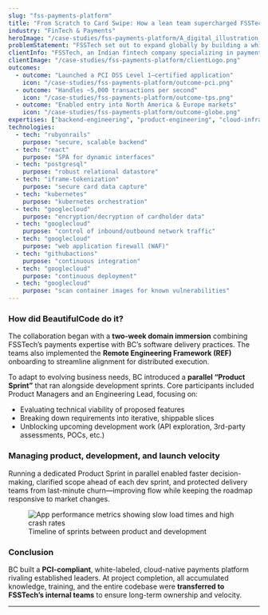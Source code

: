 ```yaml
---
slug: "fss-payments-platform"
title: "From Scratch to Card Swipe: How a lean team supercharged FSSTech’s global expansion"
industry: "FinTech & Payments"
heroImage: "/case-studies/fss-payments-platform/A_digital_illustration_represents_the_global_expan.png"
problemStatement: "FSSTech set out to expand globally by building a white-labeled, PCI-compliant payments platform for SMBs—aiming to compete with market leaders like Stripe and reposition themselves in the industry."
clientInfo: "FSSTech, an Indian fintech company specializing in payments solutions (ATM services and digital banking), estimated revenue ~$200M."
clientImage: "/case-studies/fss-payments-platform/clientLogo.png"
outcomes:
  - outcome: "Launched a PCI DSS Level 1–certified application"
    icon: "/case-studies/fss-payments-platform/outcome-pci.png"
  - outcome: "Handles ~5,000 transactions per second"
    icon: "/case-studies/fss-payments-platform/outcome-tps.png"
  - outcome: "Enabled entry into North America & Europe markets"
    icon: "/case-studies/fss-payments-platform/outcome-globe.png"
expertises: ["backend-engineering", "product-engineering", "cloud-infrastructure", "security-compliance"]
technologies:
  - tech: "rubyonrails"
    purpose: "secure, scalable backend"
  - tech: "react"
    purpose: "SPA for dynamic interfaces"
  - tech: "postgresql"
    purpose: "robust relational datastore"
  - tech: "iframe-tokenization"
    purpose: "secure card data capture"
  - tech: "kubernetes"
    purpose: "kubernetes orchestration"
  - tech: "googlecloud"
    purpose: "encryption/decryption of cardholder data"
  - tech: "googlecloud"
    purpose: "control of inbound/outbound network traffic"
  - tech: "googlecloud"
    purpose: "web application firewall (WAF)"
  - tech: "githubactions"
    purpose: "continuous integration"
  - tech: "googlecloud"
    purpose: "continuous deployment"
  - tech: "googlecloud"
    purpose: "scan container images for known vulnerabilities"
---
```




### How did BeautifulCode do it?

The collaboration began with a **two-week domain immersion** combining FSSTech’s payments expertise with BC’s software delivery practices. The teams also implemented the **Remote Engineering Framework (REF)** onboarding to streamline alignment for distributed execution. 

To adapt to evolving business needs, BC introduced a **parallel “Product Sprint”** that ran alongside development sprints. Core participants included Product Managers and an Engineering Lead, focusing on:

- Evaluating technical viability of proposed features  
- Breaking down requirements into iterative, shippable slices  
- Unblocking upcoming development work (API exploration, 3rd-party assessments, POCs, etc.)

### Managing product, development, and launch velocity

Running a dedicated Product Sprint in parallel enabled faster decision-making, clarified scope ahead of each dev sprint, and protected delivery teams from last-minute churn—improving flow while keeping the roadmap responsive to market changes. 

<figure>
  <img src="/case-studies/fss-payments-platform/timeline.png" alt="App performance metrics showing slow load times and high crash rates" />
  <figcaption>
    Timeline of sprints between product and development
  </figcaption>
</figure>


### Conclusion

BC built a **PCI-compliant**, white-labeled, cloud-native payments platform rivaling established leaders. At project completion, all accumulated knowledge, training, and the entire codebase were **transferred to FSSTech’s internal teams** to ensure long-term ownership and velocity.

---

